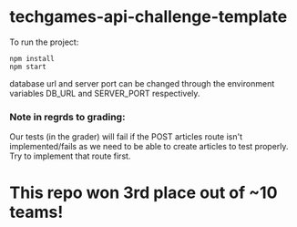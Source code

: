 # techgames-api-challenge-template

To run the project:

```
npm install
npm start
```

database url and server port can be changed through the environment variables DB_URL and SERVER_PORT respectively.

### Note in regrds to grading:

Our tests (in the grader) will fail if the POST articles route isn't implemented/fails as we need to be able to create articles to test properly. Try to implement that route first.


# This repo won 3rd place out of ~10 teams!

